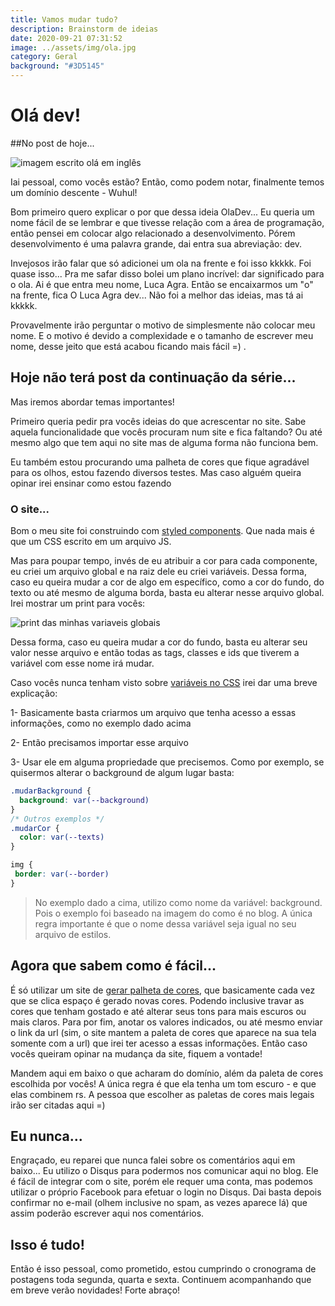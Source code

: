 ```yaml
---
title: Vamos mudar tudo?
description: Brainstorm de ideias
date: 2020-09-21 07:31:52
image: ../assets/img/ola.jpg
category: Geral
background: "#3D5145"
---
```

# Olá dev! 

##No post de hoje...

![imagem escrito olá em inglês ](../assets/img/ola.jpg)

Iai pessoal, como vocês estão? Então, como podem notar, finalmente temos um domínio descente - Wuhul! 

Bom primeiro quero explicar o por que dessa ideia OlaDev... Eu queria um nome fácil de se lembrar e que tivesse relação com a área de programação, então pensei em colocar algo relacionado a desenvolvimento. Pórem desenvolvimento é uma palavra grande, dai entra sua abreviação: dev. 

Invejosos irão falar que só adicionei um ola na frente e foi isso kkkkk. Foi quase isso... Pra me safar disso bolei um plano incrível: dar significado para o ola. Ai é que entra meu nome, Luca Agra. Então se encaixarmos um "o" na frente, fica O Luca Agra dev... Não foi a melhor das ideias, mas tá ai kkkkk. 

Provavelmente irão perguntar o motivo de simplesmente não colocar meu nome. E o motivo é devido a complexidade e o tamanho de escrever meu nome, desse jeito que está acabou ficando mais fácil =) .

## Hoje não terá post da continuação da série...

Mas iremos abordar temas importantes!

Primeiro queria pedir pra vocês ideias do que acrescentar no site. Sabe aquela funcionalidade que vocês procuram num site e fica faltando? Ou até mesmo algo que tem aqui no site mas de alguma forma não funciona bem.

Eu também estou procurando uma palheta de cores que fique agradável para os olhos, estou fazendo diversos testes. Mas caso alguém queira opinar irei ensinar como estou fazendo

### O site...

Bom o meu site foi construindo com [styled components](https://styled-components.com/). Que nada mais é que um CSS escrito em um arquivo JS.

Mas para poupar tempo, invés de eu atribuir a cor para cada componente, eu criei um arquivo global e na raiz dele eu criei variáveis. Dessa forma, caso eu queira mudar a cor de algo em específico, como a cor do fundo, do texto ou até mesmo de alguma borda, basta eu alterar nesse arquivo global. Irei mostrar um print para vocês:

![print das minhas variaveis globais](../assets/img/globacss.jpg)

Dessa forma, caso eu queira mudar a cor do fundo, basta eu alterar seu valor nesse arquivo e então todas as tags, classes e ids que tiverem a variável com esse nome irá mudar.

Caso vocês nunca tenham visto sobre [variáveis no CSS](https://developer.mozilla.org/pt-BR/docs/Web/CSS/Using_CSS_custom_properties) irei dar uma breve explicação:

1- Basicamente basta criarmos um arquivo que tenha acesso a essas informações, como no exemplo dado acima

2- Então precisamos importar esse arquivo

3- Usar ele em alguma propriedade que precisemos. Como por exemplo, se quisermos alterar o background de algum lugar basta:

```css
.mudarBackground {
  background: var(--background)
}
/* Outros exemplos */
.mudarCor {
  color: var(--texts)
}

img {
 border: var(--border) 
}
```

> No exemplo dado a cima, utilizo como nome da variável: background. Pois o exemplo foi baseado na imagem do como é no blog. A única regra importante é que o nome dessa variável seja igual no seu arquivo de estilos.

## Agora que sabem como é fácil...

É só utilizar um site de [gerar palheta de cores](https://coolors.co/generate), que basicamente cada vez que se clica espaço é gerado novas cores. Podendo inclusive travar as cores que tenham gostado e até alterar seus tons para mais escuros ou mais claros. Para por fim, anotar os valores indicados, ou até mesmo enviar o link da url (sim, o site mantem a paleta de cores que aparece na sua tela somente com a url) que irei ter acesso a essas informações. Então caso vocês queiram opinar na mudança da site, fiquem a vontade! 

Mandem aqui em baixo o que acharam do domínio, além da paleta de cores escolhida por vocês! A única regra é que ela tenha um tom escuro - e que elas combinem rs. A pessoa que escolher as paletas de cores mais legais irão ser citadas aqui =)

## Eu nunca...

Engraçado, eu reparei que nunca falei sobre os comentários aqui em baixo... Eu utilizo o Disqus para podermos nos comunicar aqui no blog. Ele é fácil de integrar com o site, porém ele requer uma conta, mas podemos utilizar o próprio Facebook para efetuar o login no Disqus. Dai basta depois confirmar no e-mail (olhem inclusive no spam, as vezes aparece lá) que assim poderão escrever aqui nos comentários.

## Isso é tudo!

Então é isso pessoal, como prometido, estou cumprindo o cronograma de postagens toda segunda, quarta e sexta. Continuem acompanhando que em breve verão novidades! Forte abraço!